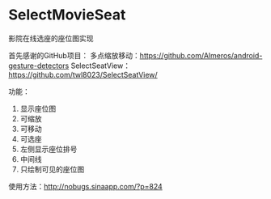 SelectMovieSeat
===============

影院在线选座的座位图实现

首先感谢的GitHub项目：
多点缩放移动：https://github.com/Almeros/android-gesture-detectors
SelectSeatView：https://github.com/twl8023/SelectSeatView/

功能：
1. 显示座位图<br>
2. 可缩放<br>
3. 可移动<br>
4. 可选座<br>
5. 左侧显示座位排号<br>
6. 中间线<br>
7. 只绘制可见的座位图<br>



使用方法：http://nobugs.sinaapp.com/?p=824
